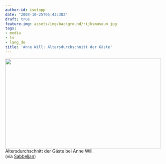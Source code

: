 ```yaml
---
author-id: isotopp
date: "2008-10-25T05:43:38Z"
draft: true
feature-img: assets/img/background/rijksmuseum.jpg
tags:
- media
- tv
- lang_de
title: 'Anne Will: Altersdurchschnitt der Gäste'
---
```

<div class="serendipity_imageComment_center" style="width: 500px"><div class="serendipity_imageComment_img"><a class='serendipity_image_link' href='http://www.sabbeljan.de/2008/10/24/qualitatsfernsehen-zu-alt-und-zu-mannlich/'><!-- s9ymdb:4839 --><img class="serendipity_image_center" width="500" height="287"  src="/uploads/altersdurchschnitt_aw_klein.jpg" alt="" /></a></div><div class="serendipity_imageComment_txt">Altersdurchschnitt der Gäste bei Anne Will.</div></div>
(via <a href="http://www.sabbeljan.de/2008/10/24/qualitatsfernsehen-zu-alt-und-zu-mannlich/">Sabbeljan</a>)
